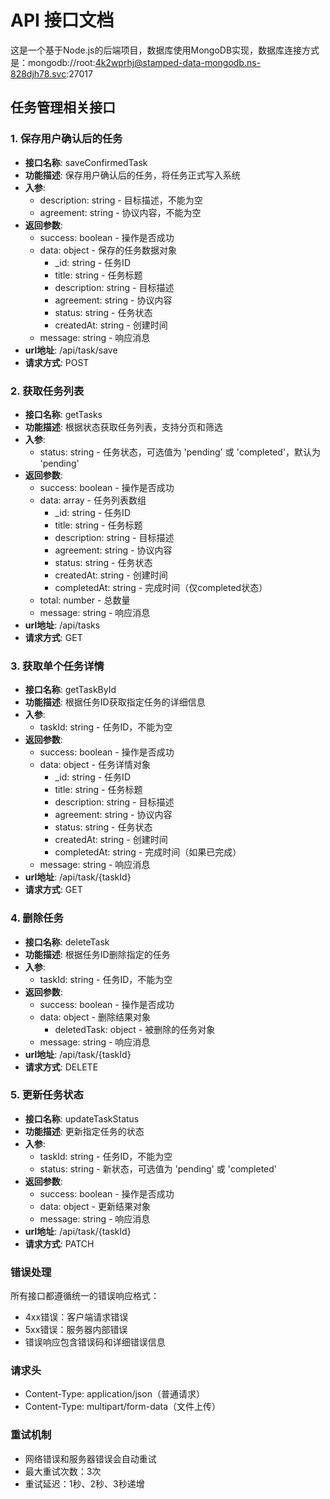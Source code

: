 # API 接口文档

这是一个基于Node.js的后端项目，数据库使用MongoDB实现，数据库连接方式是：mongodb://root:4k2wprhj@stamped-data-mongodb.ns-828djh78.svc:27017

## 任务管理相关接口

### 1. 保存用户确认后的任务

- **接口名称**: saveConfirmedTask
- **功能描述**: 保存用户确认后的任务，将任务正式写入系统
- **入参**:
  - description: string - 目标描述，不能为空
  - agreement: string - 协议内容，不能为空
- **返回参数**: 
  - success: boolean - 操作是否成功
  - data: object - 保存的任务数据对象
    - _id: string - 任务ID
    - title: string - 任务标题
    - description: string - 目标描述
    - agreement: string - 协议内容
    - status: string - 任务状态
    - createdAt: string - 创建时间
  - message: string - 响应消息
- **url地址**: /api/task/save
- **请求方式**: POST

### 2. 获取任务列表

- **接口名称**: getTasks
- **功能描述**: 根据状态获取任务列表，支持分页和筛选
- **入参**:
  - status: string - 任务状态，可选值为 'pending' 或 'completed'，默认为 'pending'
- **返回参数**: 
  - success: boolean - 操作是否成功
  - data: array - 任务列表数组
    - _id: string - 任务ID
    - title: string - 任务标题
    - description: string - 目标描述
    - agreement: string - 协议内容
    - status: string - 任务状态
    - createdAt: string - 创建时间
    - completedAt: string - 完成时间（仅completed状态）
  - total: number - 总数量
  - message: string - 响应消息
- **url地址**: /api/tasks
- **请求方式**: GET

### 3. 获取单个任务详情

- **接口名称**: getTaskById
- **功能描述**: 根据任务ID获取指定任务的详细信息
- **入参**:
  - taskId: string - 任务ID，不能为空
- **返回参数**: 
  - success: boolean - 操作是否成功
  - data: object - 任务详情对象
    - _id: string - 任务ID
    - title: string - 任务标题
    - description: string - 目标描述
    - agreement: string - 协议内容
    - status: string - 任务状态
    - createdAt: string - 创建时间
    - completedAt: string - 完成时间（如果已完成）
  - message: string - 响应消息
- **url地址**: /api/task/{taskId}
- **请求方式**: GET

### 4. 删除任务

- **接口名称**: deleteTask
- **功能描述**: 根据任务ID删除指定的任务
- **入参**:
  - taskId: string - 任务ID，不能为空
- **返回参数**: 
  - success: boolean - 操作是否成功
  - data: object - 删除结果对象
    - deletedTask: object - 被删除的任务对象
  - message: string - 响应消息
- **url地址**: /api/task/{taskId}
- **请求方式**: DELETE

### 5. 更新任务状态

- **接口名称**: updateTaskStatus
- **功能描述**: 更新指定任务的状态
- **入参**:
  - taskId: string - 任务ID，不能为空
  - status: string - 新状态，可选值为 'pending' 或 'completed'
- **返回参数**: 
  - success: boolean - 操作是否成功
  - data: object - 更新结果对象
  - message: string - 响应消息
- **url地址**: /api/task/{taskId}
- **请求方式**: PATCH

### 错误处理

所有接口都遵循统一的错误响应格式：
- 4xx错误：客户端请求错误
- 5xx错误：服务器内部错误
- 错误响应包含错误码和详细错误信息

### 请求头

- Content-Type: application/json（普通请求）
- Content-Type: multipart/form-data（文件上传）

### 重试机制

- 网络错误和服务器错误会自动重试
- 最大重试次数：3次
- 重试延迟：1秒、2秒、3秒递增
